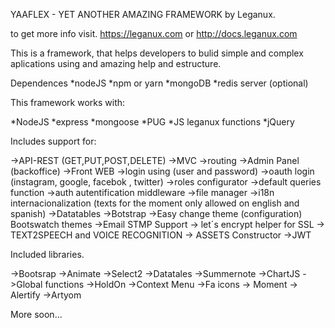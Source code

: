 YAAFLEX - YET ANOTHER AMAZING FRAMEWORK by Leganux.

to get more info visit. https://leganux.com or http://docs.leganux.com


This is a framework, that helps developers to bulid simple and complex aplications using and amazing help and estructure.

Dependences 
*nodeJS
*npm or yarn
*mongoDB
*redis server (optional)


This framework works with:

*NodeJS
*express
*mongoose
*PUG
*JS leganux functions
*jQuery

Includes support for:

->API-REST (GET,PUT,POST,DELETE)
->MVC
->routing
->Admin Panel (backoffice)
->Front WEB
->login using (user and password)
->oauth login (instagram, google, facebok , twitter)
->roles configurator
->default queries function
->auth autentification middleware
->file manager
->i18n internacionalization (texts for the moment only allowed on english and spanish)
->Datatables
->Botstrap
->Easy change theme (configuration) Bootswatch themes
->Email STMP Support
-> let´s encrypt helper for SSL
-> TEXT2SPEECH and VOICE RECOGNITION
-> ASSETS Constructor
->JWT

Included libraries.

->Bootsrap
->Animate
->Select2
->Datatales
->Summernote
->ChartJS
->Global functions
->HoldOn
->Context Menu
->Fa icons
-> Moment
-> Alertify
->Artyom

More soon...





